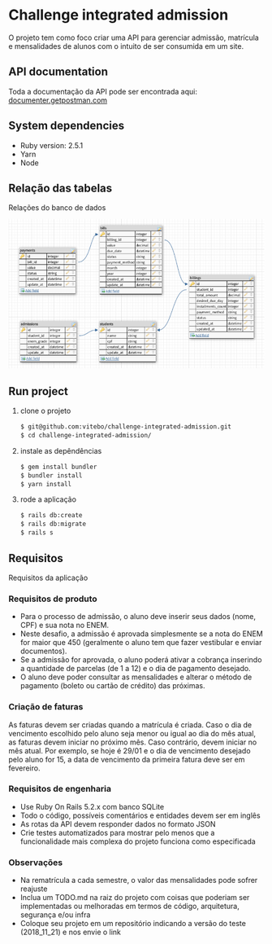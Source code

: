 # Challenge integrated admission

O projeto tem como foco criar uma API para gerenciar admissão, matrícula e mensalidades de alunos com o intuito de ser
consumida em um site.

## API documentation

Toda a documentação da API pode ser encontrada aqui:
[documenter.getpostman.com](https://documenter.getpostman.com/view/4286436/RzfiGoXE)

## System dependencies

- Ruby version: 2.5.1
- Yarn
- Node

## Relação das tabelas

Relações do banco de dados

![Data Base](https://raw.githubusercontent.com/vitebo/challenge-integrated-admission/master/app/assets/images/db-tables.png)

## Run project

1. clone o projeto
    ```bash
    $ git@github.com:vitebo/challenge-integrated-admission.git
    $ cd challenge-integrated-admission/
    ```

2. instale as depêndências
    ```bash
    $ gem install bundler
    $ bundler install
    $ yarn install
    ```

3. rode a aplicação
    ```bash
    $ rails db:create
    $ rails db:migrate
    $ rails s
    ```

## Requisitos

Requisitos da aplicação

### Requisitos de produto

- Para o processo de admissão, o aluno deve inserir seus dados (nome, CPF) e sua nota no ENEM.
- Neste desafio, a admissão é aprovada simplesmente se a nota do ENEM for maior que 450 (geralmente o aluno tem que
fazer vestibular e enviar documentos).
- Se a admissão for aprovada, o aluno poderá ativar a cobrança inserindo a quantidade de parcelas (de 1 a 12) e o dia
de pagamento desejado.
- O aluno deve poder consultar as mensalidades e alterar o método de pagamento (boleto ou cartão de crédito) das
próximas.

### Criação de faturas

As faturas devem ser criadas quando a matrícula é criada. Caso o dia de vencimento escolhido pelo aluno seja menor ou
igual ao dia do mês atual, as faturas devem iniciar no próximo mês. Caso contrário, devem iniciar no mês atual. Por
exemplo, se hoje é 29/01 e o dia de vencimento desejado pelo aluno for 15, a data de vencimento da primeira fatura deve
ser em fevereiro.

### Requisitos de engenharia

- Use Ruby On Rails 5.2.x com banco SQLite
- Todo o código, possíveis comentários e entidades devem ser em inglês
- As rotas da API devem responder dados no formato JSON
- Crie testes automatizados para mostrar pelo menos que a funcionalidade mais complexa do projeto funciona como
especificada

### Observações

- Na rematrícula a cada semestre, o valor das mensalidades pode sofrer reajuste
- Inclua um TODO.md na raiz do projeto com coisas que poderiam ser implementadas ou melhoradas em termos de código,
arquitetura, segurança e/ou infra
- Coloque seu projeto em um repositório indicando a versão do teste (2018_11_21) e nos envie o link


